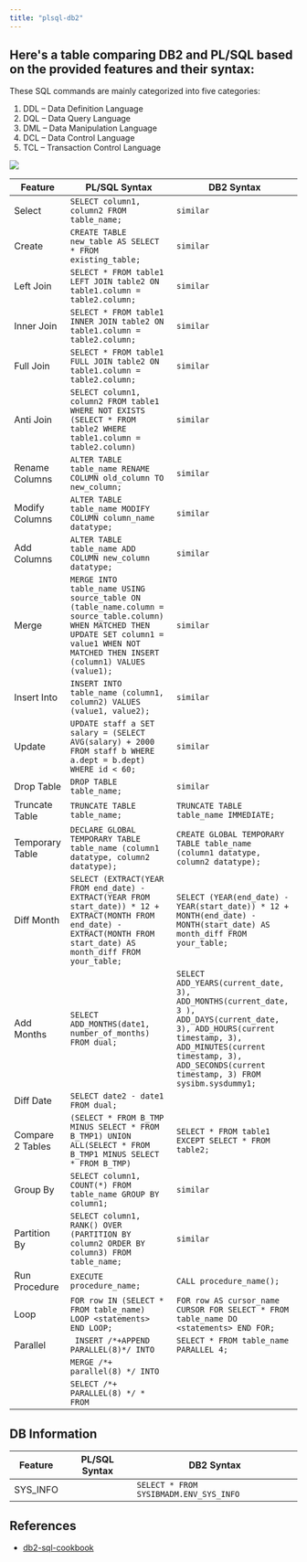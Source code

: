 ```yaml
---
title: "plsql-db2"
---
```


## Here's a table comparing DB2 and PL/SQL based on the provided features and their syntax:

These SQL commands are mainly categorized into five categories: 

1. DDL – Data Definition Language
1. DQL – Data Query Language
1. DML – Data Manipulation Language
1. DCL – Data Control Language
1. TCL – Transaction Control Language

![](https://media.geeksforgeeks.org/wp-content/uploads/20210920153429/new.png)


| Feature                | PL/SQL Syntax                   | DB2 Syntax                      |
|------------------------|---------------------------------|---------------------------------|
| Select                 | `SELECT column1, column2 FROM table_name;` | `similar` |
| Create                 | `CREATE TABLE new_table AS SELECT * FROM existing_table;` | `similar` |
| Left Join              | `SELECT * FROM table1 LEFT JOIN table2 ON table1.column = table2.column;` | `similar` |
| Inner Join             | `SELECT * FROM table1 INNER JOIN table2 ON table1.column = table2.column;` | `similar`|
| Full Join              | `SELECT * FROM table1 FULL JOIN table2 ON table1.column = table2.column;` | `similar`|
| Anti Join              | `SELECT column1, column2 FROM table1 WHERE NOT EXISTS (SELECT * FROM table2 WHERE table1.column = table2.column)`         | `similar` |
| Rename Columns         | `ALTER TABLE table_name RENAME COLUMN old_column TO new_column;` | `similar` |
| Modify Columns         | `ALTER TABLE table_name MODIFY COLUMN column_name datatype;` | `similar` |
| Add Columns            | `ALTER TABLE table_name ADD COLUMN new_column datatype;` | `similar` |
| Merge                  | `MERGE INTO table_name USING source_table ON (table_name.column = source_table.column) WHEN MATCHED THEN UPDATE SET column1 = value1 WHEN NOT MATCHED THEN INSERT (column1) VALUES (value1);` | `similar` |
| Insert Into            | `INSERT INTO table_name (column1, column2) VALUES (value1, value2);` | `similar` |
| Update                 | `UPDATE staff a SET salary = (SELECT AVG(salary) + 2000 FROM staff b WHERE a.dept = b.dept) WHERE id < 60;` | `similar`|
| Drop Table             | `DROP TABLE table_name;`       | `similar`       |
| Truncate Table         | `TRUNCATE TABLE table_name;`   | `TRUNCATE TABLE table_name IMMEDIATE;`   |
| Temporary Table        | `DECLARE GLOBAL TEMPORARY TABLE table_name (column1 datatype, column2 datatype);` | `CREATE GLOBAL TEMPORARY TABLE table_name (column1 datatype, column2 datatype);` |
| Diff Month             | `SELECT (EXTRACT(YEAR FROM end_date) - EXTRACT(YEAR FROM start_date)) * 12 + EXTRACT(MONTH FROM end_date) - EXTRACT(MONTH FROM start_date) AS month_diff FROM your_table;`         | `SELECT (YEAR(end_date) - YEAR(start_date)) * 12 + MONTH(end_date) - MONTH(start_date) AS month_diff FROM your_table;` |
| Add Months             | `SELECT ADD_MONTHS(date1, number_of_months) FROM dual;`        | `SELECT ADD_YEARS(current_date, 3), ADD_MONTHS(current_date, 3 ), ADD_DAYS(current_date, 3), ADD_HOURS(current timestamp, 3), ADD_MINUTES(current timestamp, 3), ADD_SECONDS(current timestamp, 3) FROM sysibm.sysdummy1;` |
| Diff Date              | `SELECT date2 - date1 FROM dual;`         |  |
| Compare 2 Tables       | `(SELECT * FROM B_TMP MINUS SELECT * FROM B_TMP1) UNION ALL(SELECT * FROM B_TMP1 MINUS SELECT * FROM B_TMP)` |  `SELECT * FROM table1 EXCEPT SELECT * FROM table2;` |
| Group By               | `SELECT column1, COUNT(*) FROM table_name GROUP BY column1;` | `similar` |
| Partition By           | `SELECT column1, RANK() OVER (PARTITION BY column2 ORDER BY column3) FROM table_name;` | `similar` |
| Run Procedure          | `EXECUTE procedure_name;`       | `CALL procedure_name();`       |
| Loop                   | `FOR row IN (SELECT * FROM table_name) LOOP <statements> END LOOP;` | `FOR row AS cursor_name CURSOR FOR SELECT * FROM table_name DO <statements> END FOR;` |
| Parallel               | ` INSERT /*+APPEND PARALLEL(8)*/ INTO` |`SELECT * FROM table_name PARALLEL 4;` | 
|                        | `MERGE /*+ parallel(8) */ INTO `  |  | 
|                        | `SELECT /*+ PARALLEL(8) */ * FROM ` |  | 

## DB Information

| Feature                | PL/SQL Syntax                   | DB2 Syntax                      |
|------------------------|---------------------------------|---------------------------------|
| SYS_INFO                 |  | `SELECT * FROM SYSIBMADM.ENV_SYS_INFO` |

## References

- [db2-sql-cookbook](http://db2-sql-cookbook.org/pdf/Db2_SQL_Cookbook.pdf)
  
